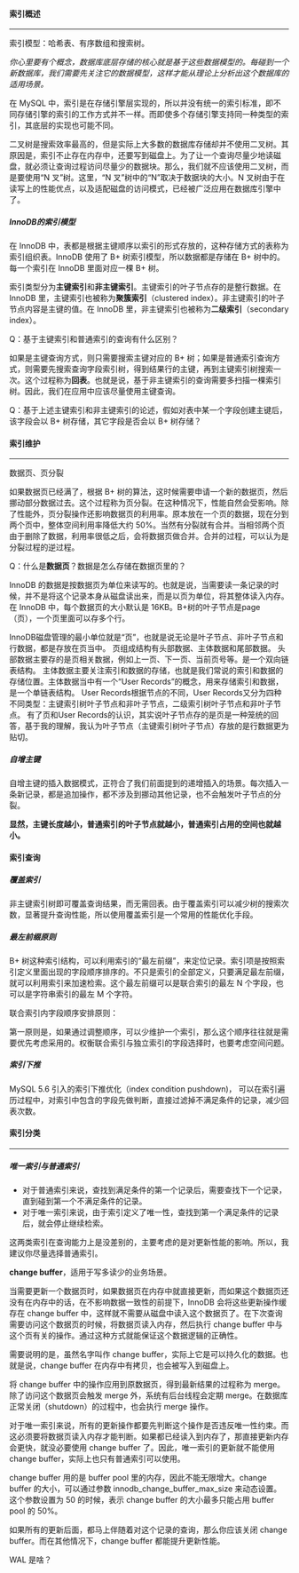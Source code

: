 #### 索引概述

------

索引模型：哈希表、有序数组和搜索树。

*你心里要有个概念，数据库底层存储的核心就是基于这些数据模型的。每碰到一个新数据库，我们需要先关注它的数据模型，这样才能从理论上分析出这个数据库的适用场景。*

在 MySQL 中，索引是在存储引擎层实现的，所以并没有统一的索引标准，即不同存储引擎的索引的工作方式并不一样。而即使多个存储引擎支持同一种类型的索引，其底层的实现也可能不同。

二叉树是搜索效率最高的，但是实际上大多数的数据库存储却并不使用二叉树。其原因是，索引不止存在内存中，还要写到磁盘上。为了让一个查询尽量少地读磁盘，就必须让查询过程访问尽量少的数据块。那么，我们就不应该使用二叉树，而是要使用“N 叉”树。这里，“N 叉”树中的“N”取决于数据块的大小。N 叉树由于在读写上的性能优点，以及适配磁盘的访问模式，已经被广泛应用在数据库引擎中了。

##### InnoDB的索引模型

在 InnoDB 中，表都是根据主键顺序以索引的形式存放的，这种存储方式的表称为索引组织表。InnoDB 使用了 B+ 树索引模型，所以数据都是存储在 B+ 树中的。每一个索引在 InnoDB 里面对应一棵 B+ 树。

索引类型分为**主键索引**和**非主键索引**。主键索引的叶子节点存的是整行数据。在 InnoDB 里，主键索引也被称为**聚簇索引**（clustered index）。非主键索引的叶子节点内容是主键的值。在 InnoDB 里，非主键索引也被称为**二级索引**（secondary index）。

Q：基于主键索引和普通索引的查询有什么区别？

如果是主键查询方式，则只需要搜索主键对应的 B+ 树；如果是普通索引查询方式，则需要先搜索查询字段索引树，得到结果行的主键，再到主键索引树搜索一次。这个过程称为**回表**。也就是说，基于非主键索引的查询需要多扫描一棵索引树。因此，我们在应用中应该尽量使用主键查询。

Q：基于上述主键索引和非主键索引的论述，假如对表中某一个字段创建主键后，该字段会以 B+ 树存储，其它字段是否会以 B+ 树存储？



#### 索引维护

------

数据页、页分裂

如果数据页已经满了，根据 B+ 树的算法，这时候需要申请一个新的数据页，然后挪动部分数据过去。这个过程称为页分裂。在这种情况下，性能自然会受影响。除了性能外，页分裂操作还影响数据页的利用率。原本放在一个页的数据，现在分到两个页中，整体空间利用率降低大约 50%。当然有分裂就有合并。当相邻两个页由于删除了数据，利用率很低之后，会将数据页做合并。合并的过程，可以认为是分裂过程的逆过程。

Q：什么是**数据页**？数据是怎么存储在数据页里的？

InnoDB 的数据是按数据页为单位来读写的。也就是说，当需要读一条记录的时候，并不是将这个记录本身从磁盘读出来，而是以页为单位，将其整体读入内存。在 InnoDB 中，每个数据页的大小默认是 16KB。B+树的叶子节点是page （页），一个页里面可以存多个行。

InnoDB磁盘管理的最小单位就是“页”，也就是说无论是叶子节点、非叶子节点和行数据，都是存放在页当中。
页组成结构有头部数据、主体数据和尾部数据。
头部数据主要存的是页相关数据，例如上一页、下一页、当前页号等。是一个双向链表结构。
主体数据主要关注索引和数据的存储，也就是我们常说的索引和数据的存储位置。主体数据当中有一个“User Records”的概念，用来存储索引和数据，是一个单链表结构。
User Records根据节点的不同，User Records又分为四种不同类型：主键索引树叶子节点和非叶子节点，二级索引树叶子节点和非叶子节点。
有了页和User Records的认识，其实说叶子节点存的是页是一种笼统的回答，基于我的理解，我认为叶子节点（主键索引树叶子节点）存放的是行数据更为贴切。

##### 自增主键

自增主键的插入数据模式，正符合了我们前面提到的递增插入的场景。每次插入一条新记录，都是追加操作，都不涉及到挪动其他记录，也不会触发叶子节点的分裂。

**显然，主键长度越小，普通索引的叶子节点就越小，普通索引占用的空间也就越小。**





#### 索引查询

##### 覆盖索引

非主键索引树即可覆盖查询结果，而无需回表。由于覆盖索引可以减少树的搜索次数，显著提升查询性能，所以使用覆盖索引是一个常用的性能优化手段。

##### 最左前缀原则

B+ 树这种索引结构，可以利用索引的“最左前缀”，来定位记录。索引项是按照索引定义里面出现的字段顺序排序的。不只是索引的全部定义，只要满足最左前缀，就可以利用索引来加速检索。这个最左前缀可以是联合索引的最左 N 个字段，也可以是字符串索引的最左 M 个字符。

联合索引内字段顺序安排原则：

第一原则是，如果通过调整顺序，可以少维护一个索引，那么这个顺序往往就是需要优先考虑采用的。权衡联合索引与独立索引的字段选择时，也要考虑空间问题。

##### 索引下推

MySQL 5.6 引入的索引下推优化（index condition pushdown)， 可以在索引遍历过程中，对索引中包含的字段先做判断，直接过滤掉不满足条件的记录，减少回表次数。



#### 索引分类

------

##### 唯一索引与普通索引



- 对于普通索引来说，查找到满足条件的第一个记录后，需要查找下一个记录，直到碰到第一个不满足条件的记录。
- 对于唯一索引来说，由于索引定义了唯一性，查找到第一个满足条件的记录后，就会停止继续检索。

这两类索引在查询能力上是没差别的，主要考虑的是对更新性能的影响。所以，我建议你尽量选择普通索引。

**change buffer**，适用于写多读少的业务场景。

当需要更新一个数据页时，如果数据页在内存中就直接更新，而如果这个数据页还没有在内存中的话，在不影响数据一致性的前提下，InnoDB 会将这些更新操作缓存在 change buffer 中，这样就不需要从磁盘中读入这个数据页了。在下次查询需要访问这个数据页的时候，将数据页读入内存，然后执行 change buffer 中与这个页有关的操作。通过这种方式就能保证这个数据逻辑的正确性。

需要说明的是，虽然名字叫作 change buffer，实际上它是可以持久化的数据。也就是说，change buffer 在内存中有拷贝，也会被写入到磁盘上。

将 change buffer 中的操作应用到原数据页，得到最新结果的过程称为 merge。除了访问这个数据页会触发 merge 外，系统有后台线程会定期 merge。在数据库正常关闭（shutdown）的过程中，也会执行 merge 操作。

对于唯一索引来说，所有的更新操作都要先判断这个操作是否违反唯一性约束。而这必须要将数据页读入内存才能判断。如果都已经读入到内存了，那直接更新内存会更快，就没必要使用 change buffer 了。因此，唯一索引的更新就不能使用 change buffer，实际上也只有普通索引可以使用。

change buffer 用的是 buffer pool 里的内存，因此不能无限增大。change buffer 的大小，可以通过参数 innodb_change_buffer_max_size 来动态设置。这个参数设置为 50 的时候，表示 change buffer 的大小最多只能占用 buffer pool 的 50%。

如果所有的更新后面，都马上伴随着对这个记录的查询，那么你应该关闭 change buffer。而在其他情况下，change buffer 都能提升更新性能。



WAL 是啥？